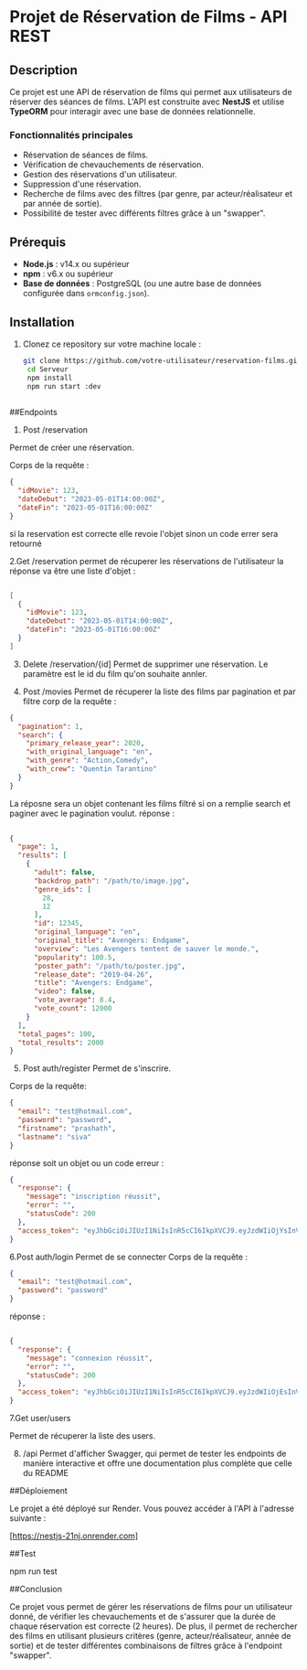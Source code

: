# Projet de Réservation de Films - API REST

## Description
Ce projet est une API de réservation de films qui permet aux utilisateurs de réserver des séances de films. L'API est construite avec **NestJS** et utilise **TypeORM** pour interagir avec une base de données relationnelle.

### Fonctionnalités principales
- Réservation de séances de films.
- Vérification de chevauchements de réservation.
- Gestion des réservations d'un utilisateur.
- Suppression d'une réservation.
- Recherche de films avec des filtres (par genre, par acteur/réalisateur et par année de sortie).
- Possibilité de tester avec différents filtres grâce à un "swapper".

## Prérequis
- **Node.js** : v14.x ou supérieur
- **npm** : v6.x ou supérieur
- **Base de données** : PostgreSQL (ou une autre base de données configurée dans `ormconfig.json`).

## Installation

1. Clonez ce repository sur votre machine locale :

   ```bash
   git clone https://github.com/votre-utilisateur/reservation-films.git
    cd Serveur
    npm install
    npm run start :dev
  
##Endpoints
1. Post /reservation

Permet de créer une réservation.

Corps de la requête : 
  ```json
  {
    "idMovie": 123,
    "dateDebut": "2023-05-01T14:00:00Z",
    "dateFin": "2023-05-01T16:00:00Z"
  }
````
si la reservation est correcte elle revoie l'objet sinon un code errer sera retourné

2.Get /reservation 
permet de récuperer les réservations de l'utilisateur
la réponse va être une liste d'objet :
```json

[
  {
    "idMovie": 123,
    "dateDebut": "2023-05-01T14:00:00Z",
    "dateFin": "2023-05-01T16:00:00Z"
  }
]
````
3. Delete /reservation/{id]
Permet de supprimer une réservation.
Le paramètre est le id du film qu'on souhaite annler.

5. Post /movies
Permet de récuperer la liste des films par pagination et par filtre
corp de la requête :
````json
{
  "pagination": 1,
  "search": {
    "primary_release_year": 2020,
    "with_original_language": "en",
    "with_genre": "Action,Comedy",
    "with_crew": "Quentin Tarantino"
  }
}
`````
La réposne sera un objet contenant les films filtré si on a remplie search et paginer avec le pagination voulut.
réponse :
```json
 
{
  "page": 1,
  "results": [
    {
      "adult": false,
      "backdrop_path": "/path/to/image.jpg",
      "genre_ids": [
        28,
        12
      ],
      "id": 12345,
      "original_language": "en",
      "original_title": "Avengers: Endgame",
      "overview": "Les Avengers tentent de sauver le monde.",
      "popularity": 100.5,
      "poster_path": "/path/to/poster.jpg",
      "release_date": "2019-04-26",
      "title": "Avengers: Endgame",
      "video": false,
      "vote_average": 8.4,
      "vote_count": 12000
    }
  ],
  "total_pages": 100,
  "total_results": 2000
}
````
5. Post auth/register
Permet de s'inscrire.

Corps de la requête:

```json
{
  "email": "test@hotmail.com",
  "password": "password",
  "firstname": "prashath",
  "lastname": "siva"
}
````
réponse soit un objet ou un code erreur :
````json
{
  "response": {
    "message": "inscription réussit",
    "error": "",
    "statusCode": 200
  },
  "access_token": "eyJhbGciOiJIUzI1NiIsInR5cCI6IkpXVCJ9.eyJzdWIiOjYsInVzZXJuYW1lIjoidGVlc3RAaG90bWFpbC5jb20iLCJpYXQiOjE3NDQyOTk2MjMsImV4cCI6MTc0NDMwMTQyM30.Eew8U4GKA9pEpsYGZgN7G5VTDSLL3CKXiudEaTI0X-k"
}
````

6.Post auth/login
Permet de se connecter
Corps de la requête : 
```json
{
  "email": "test@hotmail.com",
  "password": "password"
}
````
réponse : 
```json

{
  "response": {
    "message": "connexion réussit",
    "error": "",
    "statusCode": 200
  },
  "access_token": "eyJhbGciOiJIUzI1NiIsInR5cCI6IkpXVCJ9.eyJzdWIiOjEsInVzZXJuYW1lIjoidGVzdEBob3RtYWlsLmNvbSIsImlhdCI6MTc0NDI5OTc0MiwiZXhwIjoxNzQ0MzAxNTQyfQ.Nfoq_I-UcmC78GJkeLsHvtQBTiBqJHUvQYK3TSYBQKg"
}
````
7.Get user/users

Permet de récuperer la liste des users. 

8. /api
Permet d'afficher Swagger, qui permet de tester les endpoints de manière interactive et offre une documentation plus complète que celle du README

##Déploiement

Le projet a été déployé sur Render. Vous pouvez accéder à l'API à l'adresse suivante :

[https://nestjs-21nj.onrender.com]

##Test

npm run test

##Conclusion

Ce projet vous permet de gérer les réservations de films pour un utilisateur donné, de vérifier les chevauchements et de s'assurer que la durée de chaque réservation est correcte (2 heures). De plus, il permet de rechercher des films en utilisant plusieurs critères (genre, acteur/réalisateur, année de sortie) et de tester différentes combinaisons de filtres grâce à l'endpoint "swapper".

